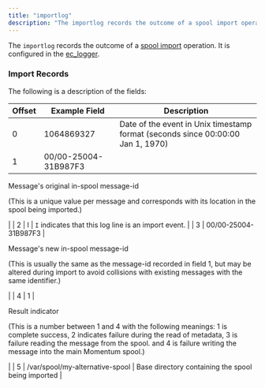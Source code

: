 ```yaml
---
title: "importlog"
description: "The importlog records the outcome of a spool import operation It is configured in the ec logger The following is a description of the fields Table 35 8 Import Record Fields Offset Example Field Description 0 1064869327 Date of the event in Unix timestamp format seconds since 00 00 00..."
---
```


The `importlog` records the outcome of a [spool import](/momentum/4/console-commands/spool-import) operation. It is configured in the [ec_logger](/momentum/4/modules/ec-logger).

### <a name="idp4831552"></a> Import Records

The following is a description of the fields:

<a name="log_formats.import_logger.fields"></a> 


| Offset | Example Field | Description |
| --- | --- | --- |
| 0 | 1064869327 | Date of the event in Unix timestamp format (seconds since 00:00:00 Jan 1, 1970) |
| 1 | 00/00-25004-31B987F3 | 

Message's original in-spool message-id

(This is a unique value per message and corresponds with its location in the spool being imported.)

 |
| 2 | I | `I` indicates that this log line is an import event. |
| 3 | 00/00-25004-31B987F3 | 

Message's new in-spool message-id

(This is usually the same as the message-id recorded in field 1, but may be altered during import to avoid collisions with existing messages with the same identifier.)

 |
| 4 | 1 | 

Result indicator

(This is a number between 1 and 4 with the following meanings: 1 is complete success, 2 indicates failure during the read of metadata, 3 is failure reading the message from the spool. and 4 is failure writing the message into the main Momentum spool.)

 |
| 5 | /var/spool/my-alternative-spool | Base directory containing the spool being imported |
